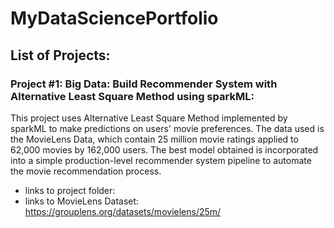 # MyDataSciencePortfolio


## List of Projects:

### Project #1: Big Data: Build Recommender System with Alternative Least Square Method using sparkML:
This project uses Alternative Least Square Method implemented by sparkML to make predictions on users' movie preferences. The data used is the MovieLens Data, which contain 25 million movie ratings applied to 62,000 movies by 162,000 users. The best model obtained is incorporated into a simple production-level recommender system pipeline to automate the movie recommendation process.
* links to project folder: 
* links to MovieLens Dataset: https://grouplens.org/datasets/movielens/25m/

